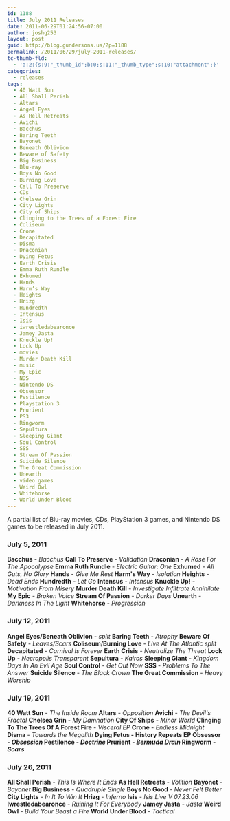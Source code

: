 ```yaml
---
id: 1188
title: July 2011 Releases
date: 2011-06-29T01:24:56-07:00
author: joshg253
layout: post
guid: http://blog.gundersons.us/?p=1188
permalink: /2011/06/29/july-2011-releases/
tc-thumb-fld:
  - 'a:2:{s:9:"_thumb_id";b:0;s:11:"_thumb_type";s:10:"attachment";}'
categories:
  - releases
tags:
  - 40 Watt Sun
  - All Shall Perish
  - Altars
  - Angel Eyes
  - As Hell Retreats
  - Avichi
  - Bacchus
  - Baring Teeth
  - Bayonet
  - Beneath Oblivion
  - Beware of Safety
  - Big Business
  - Blu-ray
  - Boys No Good
  - Burning Love
  - Call To Preserve
  - CDs
  - Chelsea Grin
  - City Lights
  - City of Ships
  - Clinging to the Trees of a Forest Fire
  - Coliseum
  - Crone
  - Decapitated
  - Disma
  - Draconian
  - Dying Fetus
  - Earth Crisis
  - Emma Ruth Rundle
  - Exhumed
  - Hands
  - Harm’s Way
  - Heights
  - Hrizg
  - Hundredth
  - Intensus
  - Isis
  - iwrestledabearonce
  - Jamey Jasta
  - Knuckle Up!
  - Lock Up
  - movies
  - Murder Death Kill
  - music
  - My Epic
  - NDS
  - Nintendo DS
  - Obsessor
  - Pestilence
  - Playstation 3
  - Prurient
  - PS3
  - Ringworm
  - Sepultura
  - Sleeping Giant
  - Soul Control
  - SSS
  - Stream Of Passion
  - Suicide Silence
  - The Great Commission
  - Unearth
  - video games
  - Weird Owl
  - Whitehorse
  - World Under Blood
---
```

A partial list of Blu-ray movies, CDs, PlayStation 3 games, and Nintendo DS games to be released in July 2011.
<!--more-->

<h3>July 5, 2011</h3>

<strong>Bacchus</strong> - <em>Bacchus</em>
<strong>Call To Preserve</strong> - <em>Validation</em>
<strong>Draconian</strong> - <em>A Rose For The Apocalypse</em>
<strong>Emma Ruth Rundle</strong> - <em>Electric Guitar: One</em>
<strong>Exhumed</strong> - <em>All Guts, No Glory</em>
<strong>Hands</strong> - <em>Give Me Rest</em>
<strong>Harm's Way</strong> - <em>Isolation</em>
<strong>Heights</strong> - <em>Dead Ends</em>
<strong>Hundredth</strong> - <em>Let Go</em>
<strong>Intensus</strong> - <em>Intensus</em>
<strong>Knuckle Up!</strong> - <em>Motivation From Misery</em>
<strong>Murder Death Kill</strong> - <em>Investigate Infiltrate Annihilate</em>
<strong>My Epic</strong> - <em>Broken Voice</em>
<strong>Stream Of Passion</strong> - <em>Darker Days</em>
<strong>Unearth</strong> - <em>Darkness In The Light</em>
<strong>Whitehorse</strong> - <em>Progression</em>

<h3>July 12, 2011</h3>

<strong>Angel Eyes/Beneath Oblivion</strong> - <em>split</em>
<strong>Baring Teeth</strong> - <em>Atrophy</em>
<strong>Beware Of Safety</strong> - <em>Leaves/Scars</em>
<strong>Coliseum/Burning Love</strong> - <em>Live At The Atlantic split</em>
<strong>Decapitated</strong> - <em>Carnival Is Forever</em>
<strong>Earth Crisis</strong> - <em>Neutralize The Threat</em>
<strong>Lock Up</strong> - <em>Necropolis Transparent</em>
<strong>Sepultura</strong> - <em>Kairos</em>
<strong>Sleeping Giant</strong> - <em>Kingdom Days In An Evil Age</em>
<strong>Soul Control</strong> - <em>Get Out Now</em>
<strong>SSS</strong> - <em>Problems To The Answer</em>
<strong>Suicide Silence</strong> - <em>The Black Crown</em>
<strong>The Great Commission</strong> - <em>Heavy Worship</em>

<h3>July 19, 2011</h3>

<strong>40 Watt Sun</strong> - <em>The Inside Room</em>
<strong>Altars</strong> - <em>Opposition</em>
<strong>Avichi</strong> - <em>The Devil's Fractal</em>
<strong>Chelsea Grin</strong> - <em>My Damnation</em>
<strong>City Of Ships</strong> - <em>Minor World</em>
<strong>Clinging To The Trees Of A Forest Fire</strong> - <em>Visceral EP</em>
<strong>Crone</strong> - <em>Endless Midnight</em>
<strong>Disma</strong> - <em>Towards the Megalith</em>
<strong>Dying Fetus - History Repeats EP
<strong>Obsessor</strong> - <em>Obsession</em>
<strong>Pestilence</strong> - <em>Doctrine</em>
<strong>Prurient</strong> - <em>Bermuda Drain</em>
<strong>Ringworm</strong> - <em>Scars</em></strong>

<h3>July 26, 2011</h3>

<strong>All Shall Perish</strong> - <em>This Is Where It Ends</em>
<strong>As Hell Retreats</strong> - <em>Volition</em>
<strong>Bayonet</strong> - <em>Bayonet</em>
<strong>Big Business</strong> - <em>Quadruple Single</em>
<strong>Boys No Good</strong> - <em>Never Felt Better</em>
<strong>City Lights</strong> - <em>In It To Win It</em>
<strong>Hrizg</strong> - <em>Inferno</em>
<strong>Isis</strong> - <em>Isis Live V 07.23.06</em>
<strong>Iwrestledabearonce</strong> - <em>Ruining It For Everybody</em>
<strong>Jamey Jasta</strong> - <em>Jasta</em>
<strong>Weird Owl</strong> - <em>Build Your Beast a Fire</em>
<strong>World Under Blood</strong> - <em>Tactical</em>